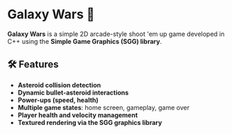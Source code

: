 # Galaxy Wars 🚀

**Galaxy Wars** is a simple 2D arcade-style shoot 'em up game developed in C++ using the **Simple Game Graphics (SGG) library**.

## 🛠️ Features

- **Asteroid collision detection**
- **Dynamic bullet-asteroid interactions**
- **Power-ups (speed, health)**
- **Multiple game states**: home screen, gameplay, game over
- **Player health and velocity management**
- **Textured rendering via the SGG graphics library**
